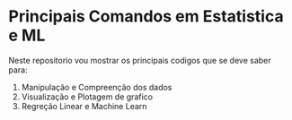 # Principais Comandos em Estatistica e ML

Neste repositorio vou mostrar os principais codigos que se deve saber para:

1. Manipulação e Compreenção dos dados
2. Visualização e Plotagem de grafico
3. Regreção Linear e Machine Learn


